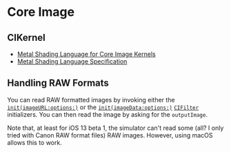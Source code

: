 # Core Image

## CIKernel

- [Metal Shading Language for Core Image Kernels](https://developer.apple.com/metal/MetalCIKLReference6.pdf)
- [Metal Shading Language Specification](https://developer.apple.com/metal/Metal-Shading-Language-Specification.pdf)

## Handling RAW Formats

You can read RAW formatted images by invoking either the [`init(imageURL:options:)`](https://developer.apple.com/documentation/coreimage/cifilter/1438096-init) or the [`init(imageData:options:)`](https://developer.apple.com/documentation/coreimage/cifilter/1437879-init) [`CIFilter`](https://developer.apple.com/documentation/coreimage/cifilter) initializers. You can then read the image by asking for the `outputImage`.

Note that, at least for iOS 13 beta 1, the simulator can't read some (all? I only tried with Canon RAW format files) RAW images. However, using macOS allows this to work.
